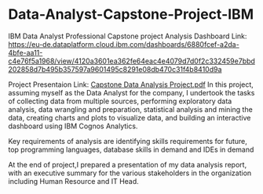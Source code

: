 # Data-Analyst-Capstone-Project-IBM

IBM Data Analyst Professional Capstone project
Analysis Dashboard Link: https://eu-de.dataplatform.cloud.ibm.com/dashboards/6880fcef-a2da-4bfe-aa11-c4e76f5a1968/view/4120a3601ea362fe64eac4e4079d7d0f2c332459e7bbd202858d7b495b357597a9601495c8291e08db470c31f4b8410d9a

Project Presentaion Link: [Capstone Data Analysis Project.pdf](https://github.com/wunar41/Data_Analysis/files/11357799/Capstone.Data.Analysis.Project.pdf)
In this project, assuming myself as the Data Analyst for the company, I undertook the tasks of collecting data from multiple sources, performing exploratory data analysis, data wrangling and preparation, statistical analysis and mining the data, creating charts and plots to visualize data, and building an interactive dashboard using IBM Cognos Analytics.

Key requirements of analysis are identifying skills requirements for future, top programming languages, database skills in demand and IDEs in demand

At the end of project,I prepared a presentation of my data analysis report, with an executive summary for the various stakeholders in the organization including Human Resource and IT Head.
